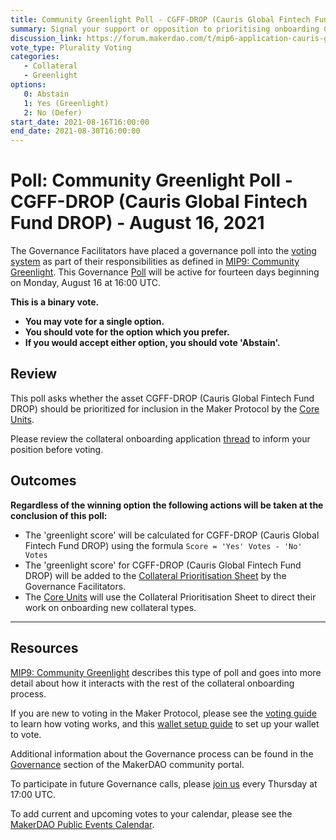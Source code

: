 ```yaml
---
title: Community Greenlight Poll - CGFF-DROP (Cauris Global Fintech Fund DROP) - August 16, 2021
summary: Signal your support or opposition to prioritising onboarding CGFF-DROP (Cauris Global Fintech Fund DROP). 
discussion_link: https://forum.makerdao.com/t/mip6-application-cauris-global-fintech-fund/9610
vote_type: Plurality Voting
categories:
   - Collateral
   - Greenlight
options:
   0: Abstain
   1: Yes (Greenlight)
   2: No (Defer)
start_date: 2021-08-16T16:00:00
end_date: 2021-08-30T16:00:00
---
```

# Poll: Community Greenlight Poll - CGFF-DROP (Cauris Global Fintech Fund DROP) - August 16, 2021

The Governance Facilitators have placed a governance poll into the [voting system](https://vote.makerdao.com/polling) as part of their responsibilities as defined in [MIP9: Community Greenlight](https://mips.makerdao.com/mips/details/MIP9). This Governance [Poll](https://community-development.makerdao.com/en/learn/governance/on-chain-gov) will be active for fourteen days beginning on Monday, August 16 at 16:00 UTC.

**This is a binary vote.** 
- **You may vote for a single option.** 
- **You should vote for the option which you prefer.**
- **If you would accept either option, you should vote 'Abstain'.**

## Review

This poll asks whether the asset CGFF-DROP (Cauris Global Fintech Fund DROP) should be prioritized for inclusion in the Maker Protocol by the [Core Units](https://mips.makerdao.com/mips/details/MIP38#mip38c2-core-unit-state). 

Please review the collateral onboarding application [thread](https://forum.makerdao.com/t/mip6-application-cauris-global-fintech-fund/9610) to inform your position before voting.

## Outcomes

**Regardless of the winning option the following actions will be taken at the conclusion of this poll:**
* The 'greenlight score' will be calculated for CGFF-DROP (Cauris Global Fintech Fund DROP) using the formula `Score = 'Yes' Votes - 'No' Votes`
* The 'greenlight score' for CGFF-DROP (Cauris Global Fintech Fund DROP) will be added to the [Collateral Prioritisation Sheet](https://docs.google.com/spreadsheets/d/1IX9e2fyfz7djtDMKn5gMyGsyFxHoY75GncMbAjnSXrM/edit#gid=0) by the Governance Facilitators.
* The [Core Units](https://mips.makerdao.com/mips/details/MIP38#mip38c2-core-unit-state) will use the Collateral Prioritisation Sheet to direct their work on onboarding new collateral types.

---

## Resources

[MIP9: Community Greenlight](https://mips.makerdao.com/mips/details/MIP9) describes this type of poll and goes into more detail about how it interacts with the rest of the collateral onboarding process.

If you are new to voting in the Maker Protocol, please see the [voting guide](https://community-development.makerdao.com/en/learn/governance/how-voting-works/) to learn how voting works, and this [wallet setup guide](https://community-development.makerdao.com/en/learn/governance/voting-setup/) to set up your wallet to vote.

Additional information about the Governance process can be found in the [Governance](https://community-development.makerdao.com/en/learn/governance) section of the MakerDAO community portal.

To participate in future Governance calls, please [join us](https://github.com/makerdao/community/tree/master/governance/governance-and-risk-meetings) every Thursday at 17:00 UTC.

To add current and upcoming votes to your calendar, please see the [MakerDAO Public Events Calendar](https://calendar.google.com/calendar/embed?src=makerdao.com_3efhm2ghipksegl009ktniomdk%40group.calendar.google.com&ctz=UTC&mode=week&showCalendars=0&showPrint=0).